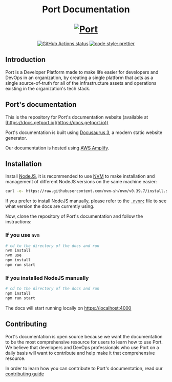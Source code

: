 <h1 align="center">
  <p align="center">Port Documentation</p>
  <a href="https://docs.getport.io"><img src="https://port-graphical-assets.s3.eu-west-1.amazonaws.com/Port+Logo.svg?" alt="Port"></a>
</h1>

<p align="center">
  <a href="https://github.com/port-labs/port-docs/actions/workflows/verify-docs-build.yml"><img src="https://github.com/port-labs/port-docs/actions/workflows/verify-docs-build.yml/badge.svg" alt="GitHub Actions status"></a>
  <a href= "https://github.com/prettier/prettier"><img alt="code style: prettier" src="https://img.shields.io/badge/code_style-prettier-ff69b4.svg"></a>

</p>

## Introduction

Port is a Developer Platform made to make life easier for developers and DevOps in an organization, by creating a single platform that acts as a single source-of-truth for all of the infrastructure assets and operations existing in the organization's tech stack.

## Port's documentation

This is the repository for Port's documentation website (available at [https://docs.getport.io](https://docs.getport.io))

Port's documentation is built using [Docusaurus 3](https://docusaurus.io/), a modern static website generator.

Our documentation is hosted using [AWS Amplify](https://aws.amazon.com/amplify/).

## Installation

Install [NodeJS](https://nodejs.org), it is recommended to use [NVM](https://github.com/nvm-sh/nvm#install--update-script) to make installation and management of different NodeJS versions on the same machine easier:

```bash
curl -o- https://raw.githubusercontent.com/nvm-sh/nvm/v0.39.7/install.sh | bash
```

If you prefer to install NodeJS manually, please refer to the [`.nvmrc`](./.nvmrc) file to see what version the docs are currently using.

Now, clone the repository of Port's documentation and follow the instructions:

### If you use `nvm`

```bash
# cd to the directory of the docs and run
nvm install
nvm use
npm install
npm run start
```

### If you installed NodeJS manually

```bash
# cd to the directory of the docs and run
npm install
npm run start
```

The docs will start running locally on [https://localhost:4000](https://localhost:4000)

## Contributing

Port's documentation is open source because we want the documentation to be the most comprehensive resource for users to learn how to use Port. We believe that developers and DevOps professionals who use Port on a daily basis will want to contribute and help make it that comprehensive resource.

In order to learn how you can contribute to Port's documentation, read our [contributing guide](./CONTRIBUTING.md)
